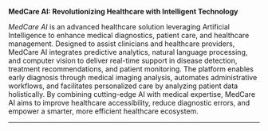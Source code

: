 **MedCare AI: Revolutionizing Healthcare with Intelligent Technology**

*MedCare AI* is an advanced healthcare solution leveraging Artificial Intelligence to enhance medical diagnostics, patient care, and healthcare management. Designed to assist clinicians and healthcare providers, MedCare AI integrates predictive analytics, natural language processing, and computer vision to deliver real-time support in disease detection, treatment recommendations, and patient monitoring. The platform enables early diagnosis through medical imaging analysis, automates administrative workflows, and facilitates personalized care by analyzing patient data holistically. By combining cutting-edge AI with medical expertise, MedCare AI aims to improve healthcare accessibility, reduce diagnostic errors, and empower a smarter, more efficient healthcare ecosystem.

---
